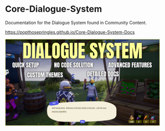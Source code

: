 # Core-Dialogue-System

Documentation for the Dialogue System found in Community Content.

<https://popthosepringles.github.io/Core-Dialogue-System-Docs>

![Cover](cover.png)